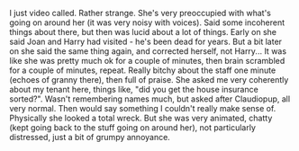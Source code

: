 I just video called. Rather strange. She's very preoccupied with what's going on around her (it was very noisy with voices). Said some incoherent things about there, but then was lucid about a lot of things. Early on she said Joan and Harry had visited - he's been dead for years. But a bit later on she said the same thing again, and corrected herself, not Harry... 
It was like she was pretty much ok for a couple of minutes, then brain scrambled for a couple of minutes, repeat. Really bitchy about the staff one minute (echoes of granny there), then full of praise. She asked me very coherently about my tenant here, things like, "did you get the house insurance sorted?". Wasn't remembering names much, but asked after Claudiopup, all very normal. Then would say something I couldn't really make sense of.
Physically she looked a total wreck. But she was very animated, chatty (kept going back to the stuff going on around her), not particularly distressed, just a bit of grumpy annoyance.